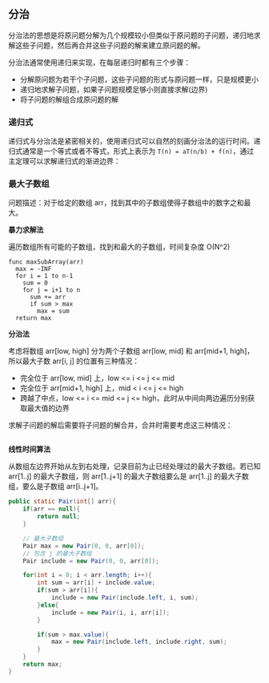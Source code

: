 ## 分治
分治法的思想是将原问题分解为几个规模较小但类似于原问题的子问题，递归地求解这些子问题，然后再合并这些子问题的解来建立原问题的解。

分治法通常使用递归来实现，在每层递归时都有三个步骤：
- 分解原问题为若干个子问题，这些子问题的形式与原问题一样，只是规模更小
- 递归地求解子问题，如果子问题规模足够小则直接求解(边界)
- 将子问题的解组合成原问题的解

### 递归式

递归式与分治法是紧密相关的，使用递归式可以自然的刻画分治法的运行时间。递归式通常是一个等式或者不等式，形式上表示为 ```T(n) = aT(n/b) + f(n)```，通过主定理可以求解递归式的渐进边界：

### 最大子数组

问题描述：对于给定的数组 arr，找到其中的子数组使得子数组中的数字之和最大。

**暴力求解法**

遍历数组所有可能的子数组，找到和最大的子数组，时间复杂度 O(N^2)
```
func maxSubArray(arr)
  max = -INF
  for i = 1 to n-1
    sum = 0
    for j = i+1 to n
      sum += arr
      if sum > max
        max = sum
  return max
```

**分治法**

考虑将数组 arr[low, high] 分为两个子数组 arr[low, mid] 和 arr[mid+1, high]，所以最大子数  arr[i, j] 的位置有三种情况：
- 完全位于 arr[low, mid] 上，low <= i <= j <= mid
- 完全位于 arr[mid+1, high] 上，mid < i <= j <= high
- 跨越了中点，low <= i <= mid <= j <= high，此时从中间向两边遍历分别获取最大值的边界

求解子问题的解后需要将子问题的解合并，合并时需要考虑这三种情况：
```go
```

**线性时间算法**

从数组左边界开始从左到右处理，记录目前为止已经处理过的最大子数组。若已知 arr[1..j] 的最大子数组，则 arr[1..j+1] 的最大子数组要么是 arr[1..j] 的最大子数组，要么是子数组 arr[i..j+1]。
```java
public static Pair(int[] arr){
    if(arr == null){
        return null;
    }

    // 最大子数组
    Pair max = new Pair(0, 0, arr[0]);
    // 包含 j 的最大子数组
    Pair include = new Pair(0, 0, arr[0]);

    for(int i = 0; i < arr.length; i++){
        int sum = arr[i] + include.value;
        if(sum > arr[i]){
            include = new Pair(include.left, i, sum);
        }else{
            include = new Pair(i, i, arr[i]);
        }

        if(sum > max.value){
            max = new Pair(include.left, include.right, sum);
        }
    }
    return max;
}
```

